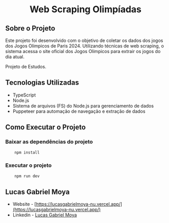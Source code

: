 <h1 align="center">Web Scraping Olimpíadas</h1>

## Sobre o Projeto 
Este projeto foi desenvolvido com o objetivo de coletar os dados dos jogos dos Jogos Olímpicos de Paris 2024. Utilizando técnicas de web scraping, o sistema acessa o site oficial dos Jogos Olímpicos para extrair os jogos do dia atual.

Projeto de Estudos.

## Tecnologias Utilizadas

- TypeScript
- Node.js
- Sistema de arquivos (FS) do Node.js para gerenciamento de dados
- Puppeteer para automação de navegação e extração de dados

## Como Executar o Projeto

### Baixar as dependências do projeto

```bash
    npm install
```
### Executar o projeto
```bash
    npm run dev
```

## Lucas Gabriel Moya

- Website - [https://lucasgabrielmoya-nu.vercel.app/](https://lucasgabrielmoya-nu.vercel.app/)
- Linkedin - [Lucas Gabriel Moya](https://www.linkedin.com/in/lucas-gabriel-moya/)



